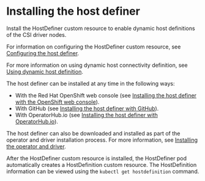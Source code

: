 # Installing the host definer

Install the HostDefiner custom resource to enable dynamic host definitions of the CSI driver nodes.

For information on configuring the HostDefiner custom resource, see [Configuring the host definer](../configuration/configuring_hostdefiner.md).

For more information on using dynamic host connectivity definition, see [Using dynamic host definition](../using/using_hostdefinition.md).

The host definer can be installed at any time in the following ways:

- With the Red Hat OpenShift web console (see [Installing the host definer with the OpenShift web console](install_hostdefiner_openshift_web.md)).
- With GitHub (see [Installing the host definer with GitHub](install_hostdefiner_github.md)).
-   With OperatorHub.io (see [Installing the host definer with OperatorHub.io](install_hostdefiner_operatorhub.md)).

The host definer can also be downloaded and installed as part of the operator and driver installation process. For more information, see [Installing the operator and driver](install_operator_driver.md).

After the HostDefiner custom resource is installed, the HostDefiner pod automatically creates a HostDefinition custom resource. The HostDefinition information can be viewed using the `kubectl get hostdefinition` command.
